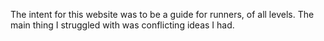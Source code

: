 The intent for this website was to be a guide for runners, of all levels. The main thing I struggled with was conflicting ideas I had. 
